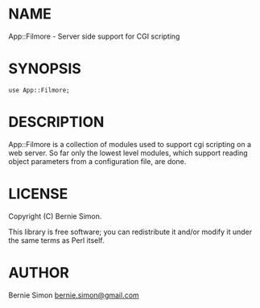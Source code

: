 # NAME

App::Filmore - Server side support for CGI scripting 

# SYNOPSIS

    use App::Filmore;

# DESCRIPTION

App::Filmore is a collection of modules used to support cgi scripting on
a web server. So far only the lowest level modules, which support reading
object parameters from a configuration file, are done.

# LICENSE

Copyright (C) Bernie Simon.

This library is free software; you can redistribute it and/or modify
it under the same terms as Perl itself.

# AUTHOR

Bernie Simon <bernie.simon@gmail.com>
